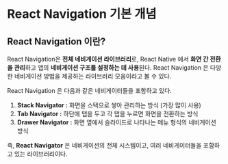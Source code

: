 React Navigation 기본 개념
===

## React Navigation 이란?
React Navigation은 **전체 네비게이션 라이브러리**로, React Native 에서 **화면 간 전환을 관리**하고 앱의 **네비게이션 구조를 설정하는 데 사용**된다. React Navigation 은 다양한 네비게이션 방법을 제공하는 라이브러리 모음이라고 볼 수 있다.

React Navigation 은 다음과 같은 네비게이터들을 포함하고 있다.

1. **Stack Navigator :** 화면을 스택으로 쌓아 관리하는 방식 (가장 많이 사용)
2. **Tab Navigator :** 하단에 탭을 두고 각 탭을 누르면 화면을 전환하는 방식
3. **Drawer Navigator :** 화면 옆에서 슬라이드로 나타나는 메뉴 형식의 네비게이션 방식

즉, **React Navigator** 은 네비게이션의 전체 시스템이고, 여러 네비게이터들을 포함하고 있는 라이브러리이다.

